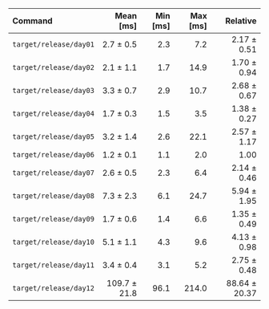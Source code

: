 | Command | Mean [ms] | Min [ms] | Max [ms] | Relative |
|:---|---:|---:|---:|---:|
| `target/release/day01` | 2.7 ± 0.5 | 2.3 | 7.2 | 2.17 ± 0.51 |
| `target/release/day02` | 2.1 ± 1.1 | 1.7 | 14.9 | 1.70 ± 0.94 |
| `target/release/day03` | 3.3 ± 0.7 | 2.9 | 10.7 | 2.68 ± 0.67 |
| `target/release/day04` | 1.7 ± 0.3 | 1.5 | 3.5 | 1.38 ± 0.27 |
| `target/release/day05` | 3.2 ± 1.4 | 2.6 | 22.1 | 2.57 ± 1.17 |
| `target/release/day06` | 1.2 ± 0.1 | 1.1 | 2.0 | 1.00 |
| `target/release/day07` | 2.6 ± 0.5 | 2.3 | 6.4 | 2.14 ± 0.46 |
| `target/release/day08` | 7.3 ± 2.3 | 6.1 | 24.7 | 5.94 ± 1.95 |
| `target/release/day09` | 1.7 ± 0.6 | 1.4 | 6.6 | 1.35 ± 0.49 |
| `target/release/day10` | 5.1 ± 1.1 | 4.3 | 9.6 | 4.13 ± 0.98 |
| `target/release/day11` | 3.4 ± 0.4 | 3.1 | 5.2 | 2.75 ± 0.48 |
| `target/release/day12` | 109.7 ± 21.8 | 96.1 | 214.0 | 88.64 ± 20.37 |

